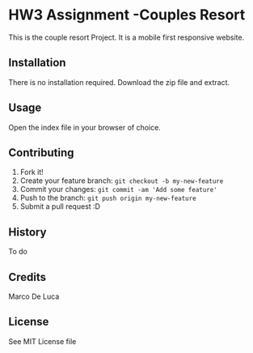 # HW3 Assignment -Couples Resort


This is the couple resort Project. It is a mobile first responsive website. 

## Installation

There is no installation required. Download the zip file and extract. 

## Usage

Open the index file in your browser of choice.

## Contributing
1. Fork it!
2. Create your feature branch: `git checkout -b my-new-feature`
3. Commit your changes: `git commit -am 'Add some feature'`
4. Push to the branch: `git push origin my-new-feature`
5. Submit a pull request :D

## History

To do

## Credits 
Marco De Luca

## License
See MIT License file
